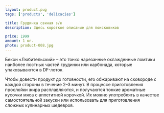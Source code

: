```yaml
---
layout: product.pug
tags: ['products', 'delicacies']

title: Грудинка свиная в/к
description: Здесь короткое описание для поисковиков

price: 1999
amount: 1 кг.
photo: product-008.jpg
---
```


Бекон «Любительский» – это тонко нарезанные охлажденные ломтики наиболее постных частей грудинки или карбонада, которые упаковываются в DF-лоток.

Чтобы довести продукт до готовности, его обжаривают на сковороде с каждой стороны в течение 2–3 минут. В процессе приготовления прослойки жира расплавляются, и получаются тонкие ароматные кусочки мяса с аппетитной корочкой. Их можно употреблять в качестве самостоятельной закуски или использовать для приготовления сложных кулинарных шедевров.
